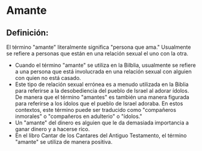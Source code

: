 # Amante

## Definición: 

El término "amante" literalmente significa "persona que ama."  Usualmente se refiere a personas que están en una relación sexual el uno con la otra.

* Cuando el término "amante" se utiliza en la Bilblia, usualmente se refiere a una persona que está involucrada en una relación sexual con alguien con quien no está casado.
* Este tipo de relación sexual errónea es a menudo utilizada en la Biblia para referirse a la desobediencia del pueblo de Israel al adorar ídolos.  De manera que el término "amantes"  es también una manera figurada para referirse a los ídolos que el pueblo de Israel adoraba. En estos contextos, este término puede ser traducido como "compañeros inmorales" o "compañeros en adulterio" o "ídolos."
* Un "amante" del dinero es alguien que le da demasiada importancia a ganar dinero y a hacerse rico.
* En el libro Cantar de los Cantares del Antiguo Testamento,  el término "amante" se utiliza de manera positiva.


